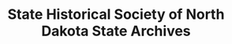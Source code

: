 ---
layout: repo
title: "State Historical Society of North Dakota State Archives"
id: 6144
permalink: repos/6144/
---